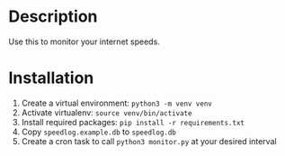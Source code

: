 # Description
Use this to monitor your internet speeds.


# Installation
1. Create a virtual environment: `python3 -m venv venv`
2. Activate virtualenv: `source venv/bin/activate`
3. Install required packages: `pip install -r requirements.txt`
4. Copy `speedlog.example.db` to `speedlog.db`
5. Create a cron task to call `python3 monitor.py` at your desired interval